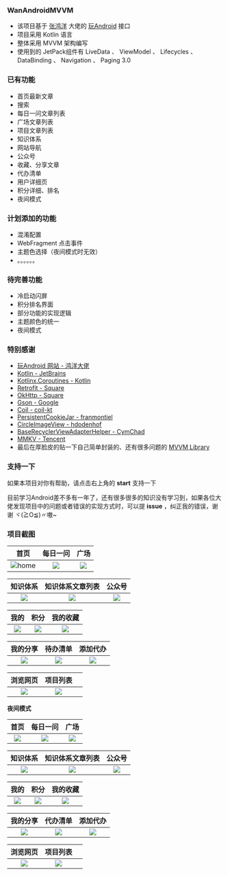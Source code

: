 ### WanAndroidMVVM
- 该项目基于 [张鸿洋](https://github.com/hongyangAndroid) 大佬的 [玩Android](https://www.wanandroid.com/blog/show/2) 接口
- 项目采用 Kotlin 语言
- 整体采用  MVVM 架构编写
- 使用到的 JetPack组件有 LiveData 、 ViewModel 、 Lifecycles 、 DataBinding 、 Navigation 、 Paging 3.0

### 已有功能

- 首页最新文章
- 搜索
- 每日一问文章列表
- 广场文章列表
- 项目文章列表
- 知识体系
- 网站导航
- 公众号
- 收藏、分享文章
- 代办清单
- 用户详细页
- 积分详细、排名
- 夜间模式

### 计划添加的功能

- 混淆配置
- WebFragment 点击事件
- 主题色选择（夜间模式时无效）
- 。。。。。。

### 待完善功能

- 冷启动闪屏
- 积分排名界面
- 部分功能的实现逻辑
- 主题颜色的统一
- 夜间模式

### 特别感谢

- [玩Android 网站  -  鸿洋大佬](https://www.wanandroid.com/)
- [Kotlin - JetBrains](https://github.com/JetBrains/kotlin)
- [Kotlinx.Coroutines - Kotlin](https://github.com/Kotlin/kotlinx.coroutines)
- [Retrofit - Square](https://github.com/square/retrofit)
- [OkHttp - Square](https://github.com/square/okhttp)
- [Gson - Google](https://github.com/google/gson)
- [Coil - coil-kt](https://github.com/coil-kt/coil)
- [PersistentCookieJar - franmontiel](https://github.com/franmontiel/PersistentCookieJar)
- [CircleImageView - hdodenhof](https://github.com/hdodenhof/CircleImageView)
- [BaseRecyclerViewAdapterHelper - CymChad](https://github.com/CymChad/BaseRecyclerViewAdapterHelper)
- [MMKV - Tencent](https://github.com/Tencent/MMKV)
- 最后在厚脸皮的贴一下自己简单封装的、还有很多问题的 [MVVM Library](https://github.com/RobbinM/MVVMScaffold)

### 支持一下

如果本项目对你有帮助，请点击右上角的 **start** 支持一下

目前学习Android差不多有一年了，还有很多很多的知识没有学习到，如果各位大佬发现项目中的问题或者错误的实现方式时，可以提 **issue** ，纠正我的错误，谢谢 ヾ(≧O≦)〃嗷~

### 项目截图

|                        首页                        |                      每日一问                      |                         广场                         |
| :------------------------------------------------: | :------------------------------------------------: | :--------------------------------------------------: |
| ![home](screenshots/me.robbin.wanandroid_home.jpg) | ![](screenshots\me.robbin.wanandroid_question.jpg) | ![](screenshots\me.robbin.wanandroid_usersshare.jpg) |

|                    知识体系                    |                    知识体系文章列表                     |                          公众号                           |
| :--------------------------------------------: | :-----------------------------------------------------: | :-------------------------------------------------------: |
| ![](screenshots\me.robbin.wanandroid_tree.jpg) | ![](screenshots\me.robbin.wanandroid_tree_articles.jpg) | ![](screenshots\me.robbin.wanandroid_wechat_articles.jpg) |

|                     我的                     |                        积分                        |                     我的收藏                      |
| :------------------------------------------: | :------------------------------------------------: | :-----------------------------------------------: |
| ![](screenshots\me.robbin.wanandroid_me.jpg) | ![](screenshots\me.robbin.wanandroid_integral.jpg) | ![](screenshots\me.robbin.wanandroid_collect.jpg) |

|                      我的分享                      |                    待办清单                    |                      添加代办                      |
| :------------------------------------------------: | :--------------------------------------------: | :------------------------------------------------: |
| ![](screenshots\me.robbin.wanandroid_my_share.jpg) | ![](screenshots\me.robbin.wanandroid_todo.jpg) | ![](screenshots\me.robbin.wanandroid_add_todo.jpg) |

|                   浏览网页                    |                     项目列表                      |      |
| :-------------------------------------------: | :-----------------------------------------------: | ---- |
| ![](screenshots\me.robbin.wanandroid_web.jpg) | ![](screenshots\me.robbin.wanandroid_project.jpg) |      |

**夜间模式**

|                        首页                         |                        每日一问                         |                            广场                            |
| :-------------------------------------------------: | :-----------------------------------------------------: | :--------------------------------------------------------: |
| ![](screenshots\me.robbin.wanandroid_home_dark.jpg) | ![](screenshots\me.robbin.wanandroid_question_dark.jpg) | ![](screenshots\me.robbin.wanandroid_users_share_dark.jpg) |

|                      知识体系                       |                       知识体系文章列表                       |                            公众号                            |
| :-------------------------------------------------: | :----------------------------------------------------------: | :----------------------------------------------------------: |
| ![](screenshots\me.robbin.wanandroid_tree_dark.jpg) | ![](screenshots\me.robbin.wanandroid_tree_articles_dark.jpg) | ![](screenshots\me.robbin.wanandroid_wechat_articles_dark.jpg) |

|                       我的                        |                          积分                           |                        我的收藏                        |
| :-----------------------------------------------: | :-----------------------------------------------------: | :----------------------------------------------------: |
| ![](screenshots\me.robbin.wanandroid_me_dark.jpg) | ![](screenshots\me.robbin.wanandroid_integral_dark.jpg) | ![](screenshots\me.robbin.wanandroid_collect_dark.jpg) |

|                        我的分享                         |                      代办清单                       |                        添加代办                         |
| :-----------------------------------------------------: | :-------------------------------------------------: | :-----------------------------------------------------: |
| ![](screenshots\me.robbin.wanandroid_my_share_dark.jpg) | ![](screenshots\me.robbin.wanandroid_todo_dark.jpg) | ![](screenshots\me.robbin.wanandroid_add_todo_dark.jpg) |

|                      浏览网页                      |                        项目列表                        |      |
| :------------------------------------------------: | :----------------------------------------------------: | ---- |
| ![](screenshots\me.robbin.wanandroid_web_dark.jpg) | ![](screenshots\me.robbin.wanandroid_project_dark.jpg) |      |


